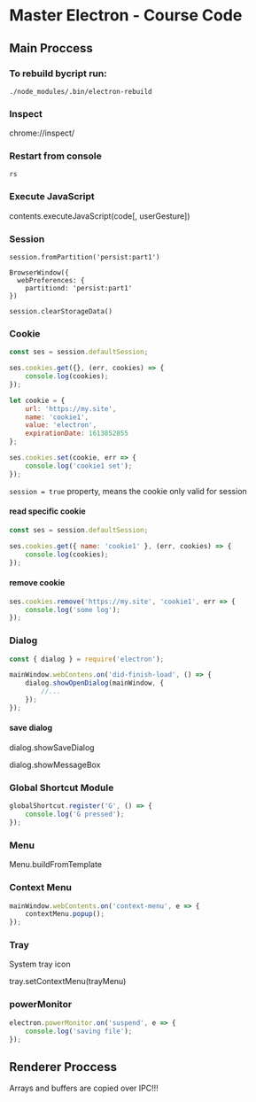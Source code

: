 # Master Electron - Course Code

## Main Proccess

### To rebuild bycript run:

`./node_modules/.bin/electron-rebuild`

### Inspect

chrome://inspect/

### Restart from console

`rs`

### Execute JavaScript

contents.executeJavaScript(code[, userGesture])

### Session

```$xslt
session.fromPartition('persist:part1')
```

```$xslt
BrowserWindow({
  webPreferences: {
    partitiond: 'persist:part1'
})
```

```
session.clearStorageData()
```

### Cookie

```javascript
const ses = session.defaultSession;

ses.cookies.get({}, (err, cookies) => {
    console.log(cookies);
});
```

```javascript
let cookie = {
    url: 'https://my.site',
    name: 'cookie1',
    value: 'electron',
    expirationDate: 1613852855
};

ses.cookies.set(cookie, err => {
    console.log('cookie1 set');
});
```

`session = true` property, means the cookie only valid for session

#### read specific cookie

```javascript
const ses = session.defaultSession;

ses.cookies.get({ name: 'cookie1' }, (err, cookies) => {
    console.log(cookies);
});
```

#### remove cookie

```javascript
ses.cookies.remove('https://my.site', 'cookie1', err => {
    console.log('some log');
});
```

### Dialog

```javascript
const { dialog } = require('electron');

mainWindow.webContens.on('did-finish-load', () => {
    dialog.showOpenDialog(mainWindow, {
        //...
    });
});
```

#### save dialog

dialog.showSaveDialog

dialog.showMessageBox

### Global Shortcut Module

```javascript
globalShortcut.register('G', () => {
    console.log('G pressed');
});
```

### Menu

Menu.buildFromTemplate

### Context Menu

```javascript
mainWindow.webContents.on('context-menu', e => {
    contextMenu.popup();
});
```

### Tray

System tray icon

tray.setContextMenu(trayMenu)

### powerMonitor

```javascript
electron.powerMonitor.on('suspend', e => {
    console.log('saving file');
});
```

## Renderer Proccess

Arrays and buffers are copied over IPC!!!


